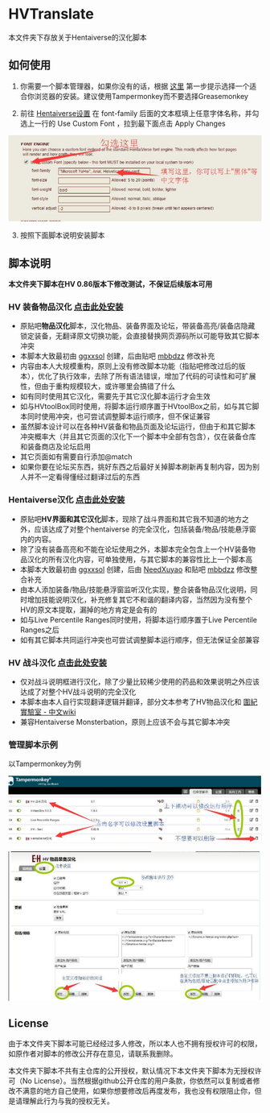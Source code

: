 # HVTranslate

本文件夹下存放关于Hentaiverse的汉化脚本


## 如何使用

1. 你需要一个脚本管理器，如果你没有的话，根据 [这里](https://greasyfork.org/zh-CN#home-step-1) 第一步提示选择一个适合你浏览器的安装。建议使用Tampermonkey而不要选择Greasemonkey

2. 前往 [Hentaiverse设置](https://hentaiverse.org/?s=Character&ss=se#settings_cfont) 在 font-family 后面的文本框填上任意字体名称，并勾选上一行的 Use Custom Font ，拉到最下面点击 Apply Changes

  ![设置字体](./settings.jpg)

3. 按照下面脚本说明安装脚本

## 脚本说明

**本文件夹下脚本在HV 0.86版本下修改测试，不保证后续版本可用**

### HV 装备物品汉化 [点击此处安装](https://github.com/indefined/UserScripts/raw/master/HVTranslate/HV%20%E7%89%A9%E5%93%81%E8%A3%85%E5%A4%87%E6%B1%89%E5%8C%96.user.js)

- 原贴吧**物品汉化**脚本，汉化物品、装备界面及论坛，带装备高亮/装备店隐藏锁定装备，无翻译原文切换功能，会直接替换网页源码所以可能导致其它脚本冲突
- 本脚本大致最初由 [ggxxsol](https://greasyfork.org/scripts/25986) 创建，后由贴吧 [mbbdzz](https://tieba.baidu.com/p/4849863522) 修改补充
- 内容由本人大规模重构，原则上没有修改脚本功能（指贴吧修改过后的版本），优化了执行效率，去除了所有语法错误，增加了代码的可读性和可扩展性，但由于重构规模较大，或许哪里会搞错了什么
- 如有同时使用其它汉化，需要先于其它汉化脚本运行才会生效
- 如与HVtoolBox同时使用，将脚本运行顺序置于HVtoolBox之前，如与其它脚本同时使用冲突，也可尝试调整脚本运行顺序，但不保证兼容
- 虽然脚本设计可以在各种HV装备和物品页面及论坛运行，但由于和其它脚本冲突概率大（并且其它页面的汉化下一个脚本中全部有包含），仅在装备仓库和装备商店及论坛启用
- 其它页面如有需要自行添加@match
- 如果你要在论坛买东西，挑好东西之后最好关掉脚本刷新再复制内容，因为别人并不一定看得懂经过翻译过后的东西


### Hentaiverse汉化 [点击此处安装](https://github.com/indefined/UserScripts/raw/master/HVTranslate/HentaiVerse%E6%B1%89%E5%8C%96.user.js)

- 原贴吧**HV界面和其它汉化**脚本，现除了战斗界面和其它我不知道的地方之外，应该达成了对整个hentaiverse 的完全汉化，包括装备/物品/技能悬浮窗内的内容。
- 除了没有装备高亮和不能在论坛使用之外，本脚本完全包含上一个HV装备物品汉化的所有汉化内容，可单独使用，与其它脚本的兼容性比上一个脚本高
- 本脚本大致最初由 [ggxxsol](https://greasyfork.org/scripts/9680) 创建，后由 [NeedXuyao](https://greasyfork.org/zh-CN/scripts/2120) 和贴吧 [mbbdzz](https://tieba.baidu.com/p/4849863522) 修改整合补充
- 由本人添加装备/物品/技能悬浮窗监听汉化实现，整合装备物品汉化说明，同时增加技能说明汉化，补充修复其它不和谐的翻译内容，当然因为没有整个HV的原文本提取，漏掉的地方肯定是会有的
- 如与Live Percentile Ranges同时使用，将脚本运行顺序置于Live Percentile Ranges之后
- 如有其它脚本共同运行冲突也可尝试调整脚本运行顺序，但无法保证全部兼容


### HV 战斗汉化 [点击此处安装](https://github.com/indefined/UserScripts/raw/master/HVTranslate/HV%20%E6%88%98%E6%96%97%E6%B1%89%E5%8C%96.user.js)

- 仅对战斗说明框进行汉化，除了少量比较稀少使用的药品和效果说明之外应该达成了对整个HV战斗说明的完全汉化
- 本脚本由本人自行实现翻译逻辑并翻译，部分文本参考了HV物品汉化和 [圍紀實驗室 - 中文wiki](https://scratchpad.fandom.com/zh/wiki/Category:HentaiVerse)
- 兼容Hentaiverse Monsterbation，原则上应该不会与其它脚本冲突

### 管理脚本示例

以Tampermonkey为例

![管理脚本](./manage1.jpg)

![管理脚本](./manage2.jpg)

## License

由于本文件夹下脚本可能已经经过多人修改，所以本人也不拥有授权许可的权限，如原作者对脚本的修改公开存在意见，请联系我删除。

本文件夹下脚本不共有主仓库的公开授权，默认情况下本文件夹下脚本为无授权许可（No License）。当然根据github公开仓库的用户条款，你依然可以复制或者修改不满意的地方自己使用，如果你想要修改后再度发布，我也没有权限阻止你，但是请理解此行为与我的授权无关。

